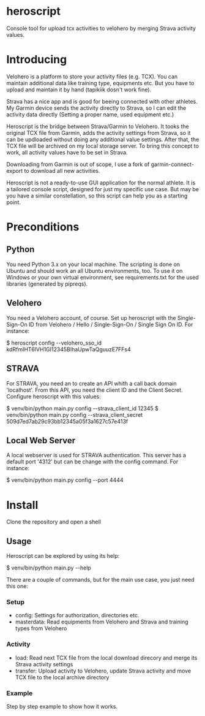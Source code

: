 # heroscript
Console tool for upload tcx activities to velohero by merging Strava activity values.

# Introducing
Velohero is a platform to store your activity files (e.g. TCX). You can maintain additional data like training type, equipments etc. But you have to upload and maintain it by hand (tapikiik dosn't work fine). 

Strava has a nice app and is good for beeing connected with other athletes. My Garmin device sends the activity directly to Strava, so I can edit the activity data directly (Setting a proper name, used equipment etc.)

Heroscript is the bridge between Strava/Garmin to Velohero. It tooks the original TCX file from Garmin, adds the activity settings from Strava, so it can be updloaded without doing any additional value settings. After that, the TCX file will be archived on my local storage server. To bring this concept to work, all activity values have to be set in Strava.

Downloading from Garmin is out of scope, I use a fork of garmin-connect-export to download all new activities.

Heroscript is not a ready-to-use GUI application for the normal athlete. It is a tailored console script, designed for just my specific use case. But may be you have a similar constellation, so this script can help you as a starting point.

# Preconditions

## Python
You need Python 3.x on your local machine. The scripting is done on Ubuntu and should work an all Ubuntu environments, too. To use it on Windows or your own virtual environment, see requirements.txt for the used libraries (generated by pipreqs).

## Velohero
You need a Velohero account, of course. Set up heroscript with the Single-Sign-On ID from Velohero / Hello / Single-Sign-On / Single Sign On ID. For instance: 

$ heroscript config --velohero_sso_id kdRfmIHT6IVH1GI12345BIhaUpwTaQguuzE7FFs4

## STRAVA
For STRAVA, you need an to create an API whith a call back domain 'localhost'. From this API, you need the client ID and the Client Secret. Configure heroscript with this values:

$ venv/bin/python main.py config --strava_client_id 12345
$ venv/bin/python main.py config --strava_client_secret 509d7ed7ab29c93bb12345a05f3a1627c57e413f

## Local Web Server
A local webserver is used for STRAVA authentication. This server has a default port '4312' but can be change with the config command. For instance:

$ venv/bin/python main.py config --port 4444

# Install
Clone the repository and open a shell

## Usage
Heroscript can be explored by using its help:
 
$ venv/bin/python main.py --help

There are a couple of commands, but for the main use case, you just need this one:

### Setup
* config: Settings for authorization, directories etc.
* masterdata: Read equipments from Velohero and Strava and training types from Velohero

### Activity
* load: Read next TCX file from the local download direcory and merge its Strava activity settings
* transfer: Upload activity to Velohero, update Strava activity and move TCX file to the local archive directory

### Example
Step by step example to show how it works.